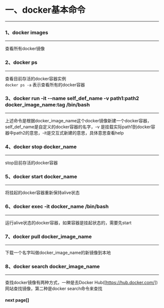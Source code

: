 # 一、docker基本命令  
----
### 1、docker images    
----
查看所有docker镜像  

### 2、docker ps
----
查看目前存活的docker容器实例  
`docker ps -a`  表示查看所有的docker容器  

### 3、docker run -it --name self_def_name -v path1:path2 docker_image_name:tag /bin/bash  
-----
上述命令是根据docker_image_name这个docker镜像新建一个docker容器，self_def_name是自定义的docker容器的名字，-v 是挂载实际path1到docker容器中path2的意思，-it是交互式新建的意思，具体意思查看help  

### 4、docker stop docker_name  
-----
stop目前存活的docker容器  

### 5、docker start docker_name  
----
将挂起的docker容器重新保持alive状态  

### 6、docker exec -it docker_name /bin/bash  
----
运行alive状态的docker容器，如果容器是挂起状态的，需要先start  

### 7、docker pull docker_image_name  
----
下载一个名字叫做docker_image_name的新镜像到本地  

### 8、docker search docker_image_name  
----
查找docker镜像有两种方式，一种是去Docker Hub([https://hub.docker.com/])网站查找镜像，第二种是docker search命令来查找   

#### next page[]
